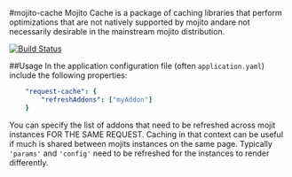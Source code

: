 #mojito-cache
Mojito Cache is a package of caching libraries that perform optimizations that
are not natively supported by mojito andare not necessarily desirable in the
mainstream mojito distribution.

[![Build Status](https://travis-ci.org/yahoo/mojito-cache.png)](https://travis-ci.org/yahoo/mojito-cache)


##Usage
In the application configuration file (often `application.yaml`) include the
following properties:
```yaml
	"request-cache": {
		"refreshAddons": ["myAddon"]
	}
```

You can specify the list of addons that need to be refreshed across mojit
instances FOR THE SAME REQUEST. Caching in that context can be useful if
much is shared between mojits instances on the same page. Typically `'params'`
and `'config'` need to be refreshed for the instances to render differently.
